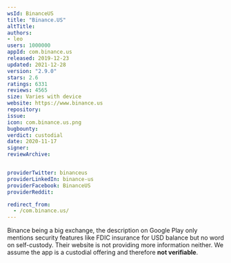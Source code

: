 ```yaml
---
wsId: BinanceUS
title: "Binance.US"
altTitle: 
authors:
- leo
users: 1000000
appId: com.binance.us
released: 2019-12-23
updated: 2021-12-28
version: "2.9.0"
stars: 2.6
ratings: 6331
reviews: 4565
size: Varies with device
website: https://www.binance.us
repository: 
issue: 
icon: com.binance.us.png
bugbounty: 
verdict: custodial
date: 2020-11-17
signer: 
reviewArchive:


providerTwitter: binanceus
providerLinkedIn: binance-us
providerFacebook: BinanceUS
providerReddit: 

redirect_from:
  - /com.binance.us/
---
```



Binance being a big exchange, the description on Google Play only mentions
security features like FDIC insurance for USD balance but no word on
self-custody. Their website is not providing more information neither. We
assume the app is a custodial offering and therefore **not verifiable**.
